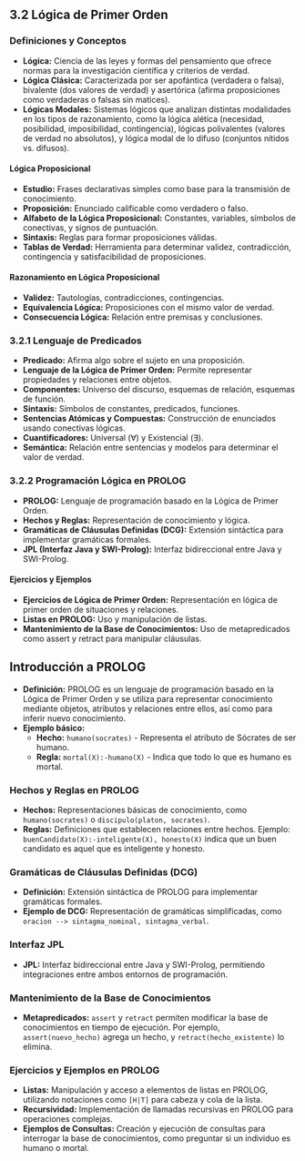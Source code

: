 ## 3.2 Lógica de Primer Orden

### Definiciones y Conceptos

- **Lógica:** Ciencia de las leyes y formas del pensamiento que ofrece normas para la investigación científica y criterios de verdad.
- **Lógica Clásica:** Caracterizada por ser apofántica (verdadera o falsa), bivalente (dos valores de verdad) y asertórica (afirma proposiciones como verdaderas o falsas sin matices).
- **Lógicas Modales:** Sistemas lógicos que analizan distintas modalidades en los tipos de razonamiento, como la lógica alética (necesidad, posibilidad, imposibilidad, contingencia), lógicas polivalentes (valores de verdad no absolutos), y lógica modal de lo difuso (conjuntos nítidos vs. difusos).

#### Lógica Proposicional

- **Estudio:** Frases declarativas simples como base para la transmisión de conocimiento.
- **Proposición:** Enunciado calificable como verdadero o falso.
- **Alfabeto de la Lógica Proposicional:** Constantes, variables, símbolos de conectivas, y signos de puntuación.
- **Sintaxis:** Reglas para formar proposiciones válidas.
- **Tablas de Verdad:** Herramienta para determinar validez, contradicción, contingencia y satisfacibilidad de proposiciones.

#### Razonamiento en Lógica Proposicional

- **Validez:** Tautologías, contradicciones, contingencias.
- **Equivalencia Lógica:** Proposiciones con el mismo valor de verdad.
- **Consecuencia Lógica:** Relación entre premisas y conclusiones.

### 3.2.1 Lenguaje de Predicados

- **Predicado:** Afirma algo sobre el sujeto en una proposición.
- **Lenguaje de la Lógica de Primer Orden:** Permite representar propiedades y relaciones entre objetos.
- **Componentes:** Universo del discurso, esquemas de relación, esquemas de función.
- **Sintaxis:** Símbolos de constantes, predicados, funciones.
- **Sentencias Atómicas y Compuestas:** Construcción de enunciados usando conectivas lógicas.
- **Cuantificadores:** Universal (∀) y Existencial (∃).
- **Semántica:** Relación entre sentencias y modelos para determinar el valor de verdad.

### 3.2.2 Programación Lógica en PROLOG

- **PROLOG:** Lenguaje de programación basado en la Lógica de Primer Orden.
- **Hechos y Reglas:** Representación de conocimiento y lógica.
- **Gramáticas de Cláusulas Definidas (DCG):** Extensión sintáctica para implementar gramáticas formales.
- **JPL (Interfaz Java y SWI-Prolog):** Interfaz bidireccional entre Java y SWI-Prolog.

#### Ejercicios y Ejemplos

- **Ejercicios de Lógica de Primer Orden:** Representación en lógica de primer orden de situaciones y relaciones.
- **Listas en PROLOG:** Uso y manipulación de listas.
- **Mantenimiento de la Base de Conocimientos:** Uso de metapredicados como assert y retract para manipular cláusulas.

## Introducción a PROLOG

- **Definición:** PROLOG es un lenguaje de programación basado en la Lógica de Primer Orden y se utiliza para representar conocimiento mediante objetos, atributos y relaciones entre ellos, así como para inferir nuevo conocimiento.
- **Ejemplo básico:**
  - **Hecho:** `humano(socrates)` - Representa el atributo de Sócrates de ser humano.
  - **Regla:** `mortal(X):-humano(X)` - Indica que todo lo que es humano es mortal.

### Hechos y Reglas en PROLOG

- **Hechos:** Representaciones básicas de conocimiento, como `humano(socrates)` o `discipulo(platon, socrates)`.
- **Reglas:** Definiciones que establecen relaciones entre hechos. Ejemplo: `buenCandidato(X):-inteligente(X), honesto(X)` indica que un buen candidato es aquel que es inteligente y honesto.

### Gramáticas de Cláusulas Definidas (DCG)

- **Definición:** Extensión sintáctica de PROLOG para implementar gramáticas formales.
- **Ejemplo de DCG:** Representación de gramáticas simplificadas, como `oracion --> sintagma_nominal, sintagma_verbal`.

### Interfaz JPL

- **JPL:** Interfaz bidireccional entre Java y SWI-Prolog, permitiendo integraciones entre ambos entornos de programación.

### Mantenimiento de la Base de Conocimientos

- **Metapredicados:** `assert` y `retract` permiten modificar la base de conocimientos en tiempo de ejecución. Por ejemplo, `assert(nuevo_hecho)` agrega un hecho, y `retract(hecho_existente)` lo elimina.

### Ejercicios y Ejemplos en PROLOG

- **Listas:** Manipulación y acceso a elementos de listas en PROLOG, utilizando notaciones como `[H|T]` para cabeza y cola de la lista.
- **Recursividad:** Implementación de llamadas recursivas en PROLOG para operaciones complejas.
- **Ejemplos de Consultas:** Creación y ejecución de consultas para interrogar la base de conocimientos, como preguntar si un individuo es humano o mortal.

